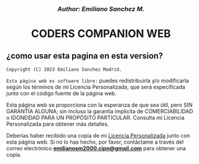 ### *<p style="text-align:center;"> Author: Emiliano Sanchez M.</p>*
# <p style="text-align:center;"> CODERS COMPANION WEB</p>


## ¿como usar esta pagina en esta version?


`Copyright (C) 2023 Emiliano Sanchez Madrid.`

`Esta página web es software libre:` puedes redistribuirla y/o modificarla
según los términos de mi Licencia Personalizada, que será especificada
junto con el código fuente de la página web.

Esta página web se proporciona con la esperanza de que sea útil,
pero SIN GARANTÍA ALGUNA; sin incluso la garantía implícita de
COMERCIABILIDAD o IDONEIDAD PARA UN PROPÓSITO PARTICULAR. 
Consulta mi Licencia Personalizada para obtener más detalles.

Deberías haber recibido una copia de mi [Licencia Personalizada](LICENSE.md)
junto con esta página web. Si no lo has hecho, por favor, contáctame
a través del correo electrónico **emilianosm2000.cipn@gmail.com** para obtener una copia.

